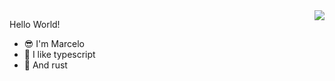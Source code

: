 
<img align="right" src="https://github-readme-stats.vercel.app/api?username=Marcelo-maga&show_icons=true&theme=midnight-purple&include_all_commits=true&count_private=true" />

Hello World!

- :sunglasses: I'm Marcelo
- :crossed_fingers: I like typescript
- :crab: And rust